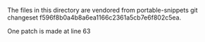 <!---
Each source file contains a preamble explaining the license situation
for that file, which takes priority over this file.  With the
exception of some code pulled in from other repositories (such as
µnit, an MIT-licensed project which is used for testing), the code is
public domain, released using the CC0 1.0 Universal dedication.
-->

The files in this directory are vendored from portable-snippets
git changeset f596f8b0a4b8a6ea1166c2361a5cb7e6f802c5ea.

One patch is made at line 63